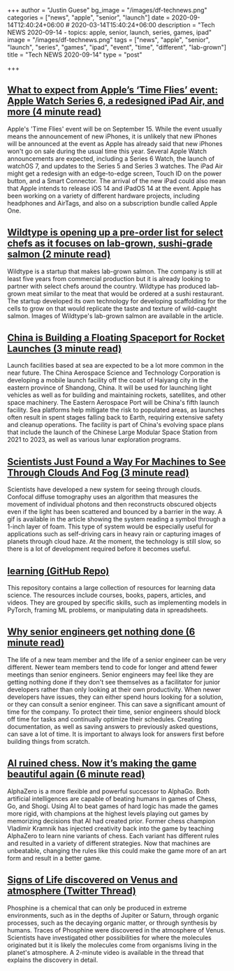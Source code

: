 +++
author = "Justin Guese"
bg_image = "/images/df-technews.png"
categories = ["news", "apple", "senior", "launch"]
date = 2020-09-14T12:40:24+06:00 # 2020-03-14T15:40:24+06:00
description = "Tech NEWS 2020-09-14 - topics: apple, senior, launch, series, games, ipad"
image = "/images/df-technews.png"
tags = ["news", "apple", "senior", "launch", "series", "games", "ipad", "event", "time", "different", "lab-grown"]
title = "Tech NEWS 2020-09-14"
type = "post"

+++

## [What to expect from Apple’s ‘Time Flies’ event: Apple Watch Series 6, a redesigned iPad Air, and more (4 minute read)](https://www.theverge.com/2020/9/13/21430669/apple-time-flies-event-watch-series-6-ipad-air-rumors/1/010001748c14f33b-a98a6340-c18c-43ba-83fe-100e28e9d761-000000/MEaFimPkG7n2Ry8yUL5IxgYGdDH-19UrGp3_ApS0IsQ=158)

Apple's 'Time Flies' event will be on September 15. While the event usually means the announcement of new iPhones, it is unlikely that new iPhones will be announced at the event as Apple has already said that new iPhones won't go on sale during the usual time this year. Several Apple Watch announcements are expected, including a Series 6 Watch, the launch of watchOS 7, and updates to the Series 5 and Series 3 watches. The iPad Air might get a redesign with an edge-to-edge screen, Touch ID on the power button, and a Smart Connector. The arrival of the new iPad could also mean that Apple intends to release iOS 14 and iPadOS 14 at the event. Apple has been working on a variety of different hardware projects, including headphones and AirTags, and also on a subscription bundle called Apple One.

## [Wildtype is opening up a pre-order list for select chefs as it focuses on lab-grown, sushi-grade salmon (2 minute read)](https://techcrunch.com/2020/09/11/wildtype-is-opening-up-a-pre-order-list-for-select-chefs-as-it-focuses-on-sushi-grade-salmon//1/010001748c14f33b-a98a6340-c18c-43ba-83fe-100e28e9d761-000000/V9WPnZ1EFUBQGFH09ZGGCkaP8xzmWOPgD38pnBS7XUI=158)

Wildtype is a startup that makes lab-grown salmon. The company is still at least five years from commercial production but it is already looking to partner with select chefs around the country. Wildtype has produced lab-grown meat similar to the meat that would be ordered at a sushi restaurant. The startup developed its own technology for developing scaffolding for the cells to grow on that would replicate the taste and texture of wild-caught salmon. Images of Wildtype's lab-grown salmon are available in the article.

## [China is Building a Floating Spaceport for Rocket Launches (3 minute read)](https://www.universetoday.com/147659/china-is-building-a-floating-spaceport-for-rocket-launches//1/010001748c14f33b-a98a6340-c18c-43ba-83fe-100e28e9d761-000000/v_aG8JNWo7YMQ3Kl7_We9JII9XQ5BD4V-xiqCW0fqmE=158)

Launch facilities based at sea are expected to be a lot more common in the near future. The China Aerospace Science and Technology Corporation is developing a mobile launch facility off the coast of Haiyang city in the eastern province of Shandong, China. It will be used for launching light vehicles as well as for building and maintaining rockets, satellites, and other space machinery. The Eastern Aerospace Port will be China's fifth launch facility. Sea platforms help mitigate the risk to populated areas, as launches often result in spent stages falling back to Earth, requiring extensive safety and cleanup operations. The facility is part of China's evolving space plans that include the launch of the Chinese Large Modular Space Station from 2021 to 2023, as well as various lunar exploration programs.

## [Scientists Just Found a Way For Machines to See Through Clouds And Fog (3 minute read)](https://www.sciencealert.com/new-visualisation-system-can-peer-through-clouds-and-fog/1/010001748c14f33b-a98a6340-c18c-43ba-83fe-100e28e9d761-000000/zcoqDhn5X6Gux0J4wXi0cTLibVljgqeJ4TeHM800Uuo=158)

Scientists have developed a new system for seeing through clouds. Confocal diffuse tomography uses an algorithm that measures the movement of individual photons and then reconstructs obscured objects even if the light has been scattered and bounced by a barrier in the way. A gif is available in the article showing the system reading a symbol through a 1-inch layer of foam. This type of system would be especially useful for applications such as self-driving cars in heavy rain or capturing images of planets through cloud haze. At the moment, the technology is still slow, so there is a lot of development required before it becomes useful.

## [learning (GitHub Repo)](https://github.com/amitness/learning/1/010001748c14f33b-a98a6340-c18c-43ba-83fe-100e28e9d761-000000/fCOW__cqnnDUH8C873hrBFZskhOEptP6ZmR4lHxWD-M=158)

This repository contains a large collection of resources for learning data science. The resources include courses, books, papers, articles, and videos. They are grouped by specific skills, such as implementing models in PyTorch, framing ML problems, or manipulating data in spreadsheets.

## [Why senior engineers get nothing done (6 minute read)](https://swizec.com/blog/why-senior-engineers-get-nothing-done//1/010001748c14f33b-a98a6340-c18c-43ba-83fe-100e28e9d761-000000/8fg162H7S-Pt36H9CEQO5_32up329aAs1-QOxGWnsxY=158)

The life of a new team member and the life of a senior engineer can be very different. Newer team members tend to code for longer and attend fewer meetings than senior engineers. Senior engineers may feel like they are getting nothing done if they don't see themselves as a facilitator for junior developers rather than only looking at their own productivity. When newer developers have issues, they can either spend hours looking for a solution, or they can consult a senior engineer. This can save a significant amount of time for the company. To protect their time, senior engineers should block off time for tasks and continually optimize their schedules. Creating documentation, as well as saving answers to previously asked questions, can save a lot of time. It is important to always look for answers first before building things from scratch.

## [AI ruined chess. Now it’s making the game beautiful again (6 minute read)](https://arstechnica.com/gaming/2020/09/ai-ruined-chess-now-its-making-the-game-beautiful-again//1/010001748c14f33b-a98a6340-c18c-43ba-83fe-100e28e9d761-000000/15X8DdiZmZMCEnOdXRcXJqAktdlS433FNtnWlIBPb9w=158)

AlphaZero is a more flexible and powerful successor to AlphaGo. Both artificial intelligences are capable of beating humans in games of Chess, Go, and Shogi. Using AI to beat games of hard logic has made the games more rigid, with champions at the highest levels playing out games by memorizing decisions that AI had created prior. Former chess champion Vladimir Kramnik has injected creativity back into the game by teaching AlphaZero to learn nine variants of chess. Each variant has different rules and resulted in a variety of different strategies. Now that machines are unbeatable, changing the rules like this could make the game more of an art form and result in a better game.

## [Signs of Life discovered on Venus and atmosphere (Twitter Thread)](https://twitter.com/brianroemmele/status/1304984620304232448/1/010001748c14f33b-a98a6340-c18c-43ba-83fe-100e28e9d761-000000/hq9I0VlIW_F79-EoDPlodUt40wsOVeONR5NS_Gd9KKI=158)

Phosphine is a chemical that can only be produced in extreme environments, such as in the depths of Jupiter or Saturn, through organic processes, such as the decaying organic matter, or through synthesis by humans. Traces of Phosphine were discovered in the atmosphere of Venus. Scientists have investigated other possibilities for where the molecules originated but it is likely the molecules come from organisms living in the planet's atmosphere. A 2-minute video is available in the thread that explains the discovery in detail.

